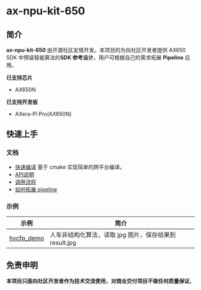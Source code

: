 # ax-npu-kit-650
 
## 简介

**ax-npu-kit-650** 由开源社区友情开发。本项目的为向社区开发者提供 AX650 SDK 中预装智能算法的**SDK 参考设计**，用户可根据自己的需求拓展 **Pipeline** 应用。

**已支持芯片**
- AX650N

**已支持开发板**
- AXera-Pi Pro(AX650N)

## 快速上手

### 文档

- [快速编译](docs/compile.md)  基于 cmake 实现简单的跨平台编译。
- [API说明](docs/api.md)
- [调用流程](docs/flowchart.md)
- [如何拓展 pipeline](docs/pipeline.md)

### 示例

| 示例                                | 简介                                  |
|-----------------------------------|-------------------------------------|
| [hvcfp_demo](demo/hvcfp_demo.cpp) | 人车非结构化算法，读取 jpg 图片，保存结果到 result.jpg |

## 免责申明
**本项目只面向社区开发者作为技术交流使用，对商业交付项目不做任何质量保证**。
